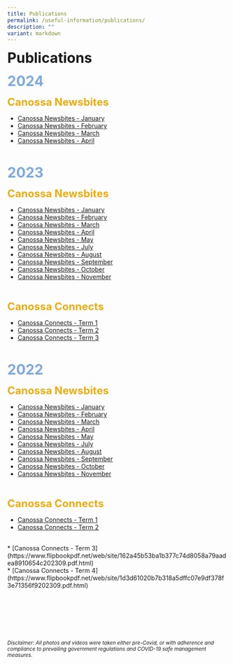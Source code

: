 ```yaml
---
title: Publications
permalink: /useful-information/publications/
description: ""
variant: markdown
---
```

<font size="6"><b>Publications</b></font><br>

<font size="6" color="#7daadf"><b>2024</b></font><br>

<font size="5" color="#eeac0d"><b>Canossa Newsbites</b></font>

* [Canossa Newsbites - January](/files/Newsbites/canossa_newsbites_january_2024.pdf)
* [Canossa Newsbites - February](/files/Newsbites/Canossa_Newsbites_February_2024.pdf)
* [Canossa Newsbites - March](/files/Newsbites/Canossa_Newsbites_March_2024.pdf)
* [Canossa Newsbites - April](/files/Newsbites/Canossa_Newsbites_April_2024_.pdf)

<br>

<font size="6" color="#7daadf"><b>2023</b></font><br>

<font size="5" color="#eeac0d"><b>Canossa Newsbites</b></font>

* [Canossa Newsbites - January](/files/Newsbites/Canossa%20Newsbites%20-%20January%202023.pdf)
* [Canossa Newsbites - February](/files/Newsbites/Canossa%20Newsbites%20-%20February%202023.pdf)
* [Canossa Newsbites - March](/files/Newsbites/Canossa%20Newsbites%20March%202023.pdf)
* [Canossa Newsbites - April](/files/Newsbites/canossa%20newsbites%20april%202023.pdf)
* [Canossa Newsbites - May](/files/Newsbites/canossa%20newsbites%20-%20may%202023.pdf)
* [Canossa Newsbites - July](/files/Newsbites/canossa%20newsbites%20july%202023.pdf)
* [Canossa Newsbites - August](/files/Newsbites/canossa%20newsbites%20august%202023.pdf)
* [Canossa Newsbites - September](/files/Newsbites/canossa%20newsbites%20-%20september%202023.pdf)
* [Canossa Newsbites - October](/files/Newsbites/canossa%20newsbites%20october%202023.pdf)
* [Canossa Newsbites - November](/files/Newsbites/canossa%20newsbites%20november%202023.pdf)
<br>

<font size="5" color="#eeac0d"><b>Canossa Connects</b></font>


* [Canossa Connects - Term 1](https://www.flipbookpdf.net/web/site/820ea7d2810aae7d84c98860aceeec108049d0df202303.pdf.html)<br>
* [Canossa Connects - Term 2](https://www.flipbookpdf.net/web/site/55d13ffa33aef4cb8d0d4bb343f18abe35114c0e202310.pdf.html)<br>
* [Canossa Connects - Term 3](https://flipbookpdf.net/web/site/a386a3008e20fbefd33629a621eed5cfc1e7e80f202310.pdf.html)<br>


<br>

<font size="6" color="#7daadf"><b>2022</b></font><br>

<font size="5" color="#eeac0d"><b>Canossa Newsbites</b></font>

* [Canossa Newsbites - January](/files/Newsbites/Canossa%20Newsbites%20Jan%202022.pdf)<br>
* [Canossa Newsbites - February](/files/Newsbites/Canossa%20Newsbites%20February%202022.pdf)<br>
* [Canossa Newsbites - March](/files/Newsbites/Canossa%20Newsbites%20March%202022.pdf)<br>
* [Canossa Newsbites - April](/files/Newsbites/Canossa%20Newsbites%20April%202022.pdf)<br>
* [Canossa Newsbites - May](/files/Newsbites/Canossa%20Newsbites%20May%202022.pdf)<br>
* [Canossa Newsbites - July](/files/Newsbites/Canossa%20Newsbites%20July%202022.pdf)<br>
* [Canossa Newsbites - August](/files/Newsbites/Canossa%20Newsbites%20August%202022.pdf)<br>
* [Canossa Newsbites - September](/files/Newsbites/Canossa%20Newsbites%20September%202022.pdf)<br>
* [Canossa Newsbites - October](/files/Newsbites/Canossa%20Newsbites%20-%20October%202022.pdf)<br>
* [Canossa Newsbites - November](/files/Newsbites/Canossa%20Newsbites%20-%20November%202022.pdf)
<br>

<font size="5" color="#eeac0d"><b>Canossa Connects</b></font>

* [Canossa Connects - Term 1](/files/Canossa%20Connects/Canossa%20Connects%202022%20Term%201.pdf)<br>
* [Canossa Connects - Term 2](/files/Canossa%20Connects/Canossa%20Connects%202022%20Term%202-compressed.pdf)
<br>
* [Canossa Connects - Term 3](https://www.flipbookpdf.net/web/site/162a45b53ba1b377c74d8058a79aadea8910654c202309.pdf.html)
<br>
* [Canossa Connects - Term 4](https://www.flipbookpdf.net/web/site/1d3d61020b7b318a5dffc07e9df378f3e71356f9202309.pdf.html)



<br><br><br><br><br><br>
<sup><em>Disclaimer: All photos and videos were taken either pre-Covid, or with adherence and compliance to prevailing government regulations and COVID-19 safe management measures.</em></sup>